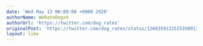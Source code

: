 ```yaml
---
date: 'Wed May 13 00:00:08 +0000 2020'
authorName: WeRateDogs®
authorUrl: 'https://twitter.com/dog_rates'
originalPost: 'https://twitter.com/dog_rates/status/1260359132525350913'
layout: like
---
```

